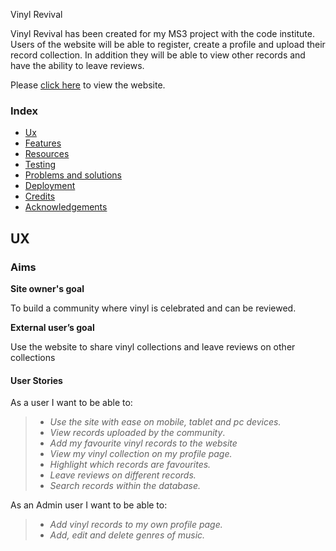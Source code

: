 Vinyl Revival




Vinyl Revival has been created for my MS3 project with the code institute. Users of the website will be able to register, create a profile and upload their
record collection. In addition they will be able to view other records and have the ability to leave reviews. 


Please [click here](https://rebeccadev.github.io/ms2-ffxiv-mount-guide/) to view the website.

### Index

- [Ux](#ux)
- [Features](#features)
- [Resources](#resources)
- [Testing](#testing)
- [Problems and solutions](#problems-and-solutions)
- [Deployment](#deployment)
- [Credits](#credits)
- [Acknowledgements](#acknowledgements)




## UX
 
### Aims

**Site owner's goal**

To build a community where vinyl is celebrated and can be reviewed. 

**External user’s goal** 

Use the website to share vinyl collections and leave reviews on other collections


 
#### User Stories
As a user I want to be able to:


> -  *Use the site with ease on mobile, tablet and pc devices.*
> -  *View records uploaded by the community*.
> -  *Add my favourite vinyl records to the website*
> -  *View my vinyl collection on my profile page.*
> - *Highlight which records are favourites.*
> - *Leave reviews on different records.*
> - *Search records within the database.*


As an Admin user I want to be able to:


> -  *Add vinyl records to my own profile page.*
> -  *Add, edit and delete genres of music.*



